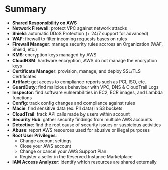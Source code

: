 # Summary

- **Shared Responsibility on AWS**
- **Network Firewall**: protect VPC against network attacks
- **Shield**: automatic DDoS Protection (+ 24/7 support for advanced)
- **WAF**: firewall to filter incoming requests bases on rules
- **Firewall Manager**: manage security rules accross an Organization (WAF, Shield, etc.)
- **KMS**: encryption keys managed by AWS
- **CloudHSM**: hardware encryption, AWS do not manage the encryption keys
- **Certificate Manager**: provision, manage, and deploy SSL/TLS Certificates
- **Artifact**: get access to compliance reports such as PCI, ISO, etc.
- **GuardDuty**: find malicious behaviour with VPC, DNS & CloudTrail Logs
- **Inspector**: find software vulnerabilities in EC2, ECR images, and Lambda functions
- **Config**: track config changes and compliance against rules
- **Macie**: find sensitive data (ex: PII data) in S3 buckets
- **CloudTrail**: track API calls made by users within account
- **Security Hub**: gather security findings from multiple AWS accounts
- **Detective**: find the root cause of security issues or suspicious activities
- **Abuse**: report AWS resources used for abusive or illegal purposes
- **Root User Privileges**:
    - Change account settings
    - Close your AWS account
    - Change or cancel your AWS Support Plan
    - Register a seller in the Reserved Instance Marketplace
- **IAM Access Analyzer**: identify which resources are shared externally
